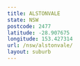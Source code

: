 ```yaml
---
title: ALSTONVALE
state: NSW
postcode: 2477
latitude: -28.907675
longitude: 153.427314
url: /nsw/alstonvale/
layout: suburb
---
```

